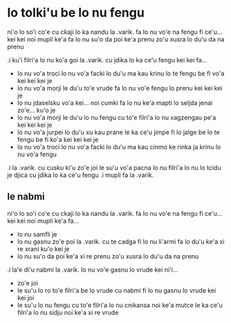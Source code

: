 # lo tolki'u be lo nu fengu
ni'o lo so'i co'e cu ckaji lo ka nandu la .varik. fa lo nu vo'e na fengu fi ce'u... kei kei noi mupli ke'a fa lo nu su'o da poi ke'a prenu zo'u xusra lo du'u da na prenu

.i ku'i filri'a lo nu ko'a goi la .varik. cu jdika lo ka ce'u fengu kei kei fa...

* lo nu vo'a troci lo nu vo'a facki lo du'u ma kau krinu lo te fengu be fi vo'a kei kei kei je
* lo nu vo'a morji le du'u to'e vrude fa lo nu vo'e fengu lo prenu kei kei kei je
* lo nu jdaselsku vo'a kei... noi cumki fa lo nu ke'a mapti lo seljda jenai zo'e... ku'o je
* lo nu vo'a morji le du'u lo nu fengu cu to'e filri'a lo nu xagzengau pe'a kei kei kei je
* lo nu vo'a jurpei lo du'u xu kau prane le ka ce'u jimpe fi lo jalge be lo te fengu be fi ko'a kei kei kei je
* lo nu vo'a troci lo nu vo'a facki lo du'u ma kau cinmo ke rinka ja krinu lo nu vo'a fengu

.i la .varik. cu cusku ki'u zo'e joi le su'u vo'a pacna lo nu filri'a lo nu lo tcidu je djica cu jdika lo ka ce'u fengu  .i mupli fa la .varik.

## le nabmi
ni'o lo so'i co'e cu ckaji lo ka nandu la .varik. fa lo nu vo'e na fengu fi ce'u... kei kei noi mupli ke'a fa...

* lo nu samfli je
* lo nu gasnu zo'e poi la .varik. cu te cadga fi lo nu li'armi fa lo du'u ke'a xi re xrani ku'o kei je
* lo nu su'o da poi ke'a xi re prenu zo'u xusra lo du'u da na prenu

.i la'e di'u nabmi la .varik. lo nu vo'e gasnu lo vrude kei ni'i...

* zo'e joi
* le su'u lo ro to'e filri'a be lo vrude cu nabmi fi lo nu gasnu lo vrude kei kei joi
* le su'u lo nu fengu cu to'e filri'a lo nu cnikansa noi ke'a mutce le ka ce'u filri'a lo nu sidju noi ke'a xi re vrude
